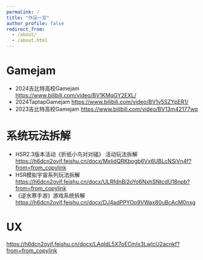 ```yaml
---
permalink: /
title: "作品一览"
author_profile: false
redirect_from: 
  - /about/
  - /about.html
---
```


# Gamejam
* 2024吉比特高校Gamejam
https://www.bilibili.com/video/BV1KMqGY2EXL/
* 2024TaptapGamejam
https://www.bilibili.com/video/BV1v5SZYpER1/
* 2023吉比特高校Gamejam
https://www.bilibili.com/video/BV13m42177wq

# 系统玩法拆解
* HSR2.3版本活动《折纸小鸟对对碰》 活动玩法拆解
https://h6dcn2ovif.feishu.cn/docx/MxIidQRKbogb6Vx6UBLcNSiVn4f?from=from_copylink
* HSR模拟宇宙系列玩法拆解
https://h6dcn2ovif.feishu.cn/docx/ULRfdnBi2oYo6NxhSNtcdU18npb?from=from_copylink
* 《逆水寒手游》游戏系统拆解
https://h6dcn2ovif.feishu.cn/docx/DJ4adPPYOo9VWax80uBcAcM0nxg

# UX
https://h6dcn2ovif.feishu.cn/docx/LAqIdL5X7oECmIx3LwlcU2acnkf?from=from_copylink
